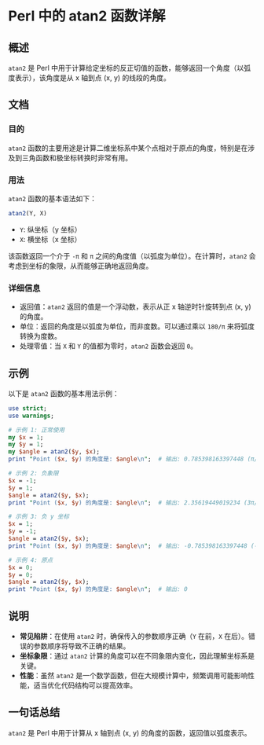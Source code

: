 <!--
Meta Description: # Perl 中的 atan2 函数详解 ## 概述 `atan2` 是 Perl 中用于计算给定坐标的反正切值的函数，能够返回一个角度（以弧度表示），该角度是从 x 轴到点 (x, y) 的线段的角度。 ## 文档 ### 目的 `atan2` 函数的主要用途是计算二维坐标系中某个点相对于原点的角...
Meta Keywords: atan2, angle, perl, print, point
-->

# Perl 中的 atan2 函数详解

## 概述
`atan2` 是 Perl 中用于计算给定坐标的反正切值的函数，能够返回一个角度（以弧度表示），该角度是从 x 轴到点 (x, y) 的线段的角度。

## 文档
### 目的
`atan2` 函数的主要用途是计算二维坐标系中某个点相对于原点的角度，特别是在涉及到三角函数和极坐标转换时非常有用。

### 用法
`atan2` 函数的基本语法如下：
```perl
atan2(Y, X)
```
- `Y`: 纵坐标（y 坐标）
- `X`: 横坐标（x 坐标）

该函数返回一个介于 `-π` 和 `π` 之间的角度值（以弧度为单位）。在计算时，`atan2` 会考虑到坐标的象限，从而能够正确地返回角度。

### 详细信息
- 返回值：`atan2` 返回的值是一个浮动数，表示从正 x 轴逆时针旋转到点 (x, y) 的角度。
- 单位：返回的角度是以弧度为单位，而非度数。可以通过乘以 `180/π` 来将弧度转换为度数。
- 处理零值：当 `X` 和 `Y` 的值都为零时，`atan2` 函数会返回 `0`。

## 示例
以下是 `atan2` 函数的基本用法示例：

```perl
use strict;
use warnings;

# 示例 1: 正常使用
my $x = 1;
my $y = 1;
my $angle = atan2($y, $x);
print "Point ($x, $y) 的角度是: $angle\n";  # 输出: 0.785398163397448 (π/4)

# 示例 2: 负象限
$x = -1;
$y = 1;
$angle = atan2($y, $x);
print "Point ($x, $y) 的角度是: $angle\n";  # 输出: 2.35619449019234 (3π/4)

# 示例 3: 负 y 坐标
$x = 1;
$y = -1;
$angle = atan2($y, $x);
print "Point ($x, $y) 的角度是: $angle\n";  # 输出: -0.785398163397448 (-π/4)

# 示例 4: 原点
$x = 0;
$y = 0;
$angle = atan2($y, $x);
print "Point ($x, $y) 的角度是: $angle\n";  # 输出: 0
```

## 说明
- **常见陷阱**：在使用 `atan2` 时，确保传入的参数顺序正确（`Y` 在前，`X` 在后）。错误的参数顺序将导致不正确的结果。
- **坐标象限**：通过 `atan2` 计算的角度可以在不同象限内变化，因此理解坐标系是关键。
- **性能**：虽然 `atan2` 是一个数学函数，但在大规模计算中，频繁调用可能影响性能，适当优化代码结构可以提高效率。

## 一句话总结
`atan2` 是 Perl 中用于计算从 x 轴到点 (x, y) 的角度的函数，返回值以弧度表示。